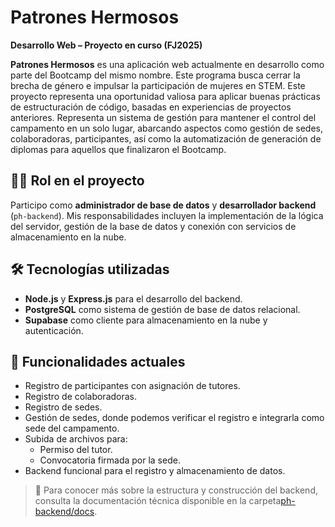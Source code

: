 # Patrones Hermosos

**Desarrollo Web – Proyecto en curso (FJ2025)**

**Patrones Hermosos** es una aplicación web actualmente en desarrollo como parte del Bootcamp del mismo nombre. Este programa busca cerrar la brecha de género e impulsar la participación de mujeres en STEM. Este proyecto representa una oportunidad valiosa para aplicar buenas prácticas de estructuración de código, basadas en experiencias de proyectos anteriores. Representa un sistema de gestión para mantener el control del campamento en un solo lugar, abarcando aspectos como gestión de sedes, colaboradoras, participantes, así como la automatización de generación de diplomas para aquellos que finalizaron el Bootcamp.

## 👩‍💻 Rol en el proyecto

Participo como **administrador de base de datos** y **desarrollador backend** (`ph-backend`). Mis responsabilidades incluyen la implementación de la lógica del servidor, gestión de la base de datos y conexión con servicios de almacenamiento en la nube.

## 🛠️ Tecnologías utilizadas

- **Node.js** y **Express.js** para el desarrollo del backend.
- **PostgreSQL** como sistema de gestión de base de datos relacional.
- **Supabase** como cliente para almacenamiento en la nube y autenticación.

## 🚀 Funcionalidades actuales

- Registro de participantes con asignación de tutores.
- Registro de colaboradoras.
- Registro de sedes.
- Gestión de sedes, donde podemos verificar el registro e integrarla como sede del campamento.
- Subida de archivos para:
  - Permiso del tutor.
  - Convocatoria firmada por la sede.
- Backend funcional para el registro y almacenamiento de datos.

> 📄 Para conocer más sobre la estructura y construcción del backend, consulta la documentación técnica disponible en la carpeta[ph-backend/docs](ph-backend/docs).
